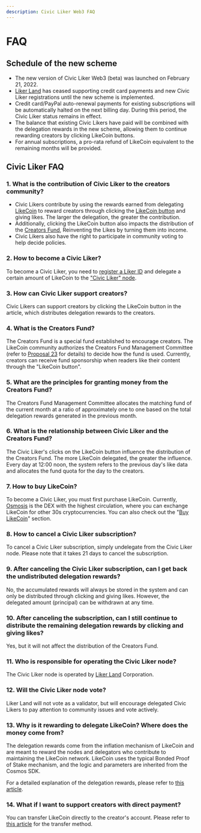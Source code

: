 ```yaml
---
description: Civic Liker Web3 FAQ
---
```


# FAQ

## Schedule of the new scheme

* The new version of Civic Liker Web3 (beta) was launched on February 21, 2022.
* [Liker Land](https://liker.land/) has ceased supporting credit card payments and new Civic Liker registrations until the new scheme is implemented.
* Credit card/PayPal auto-renewal payments for existing subscriptions will be automatically halted on the next billing day. During this period, the Civic Liker status remains in effect.
* The balance that existing Civic Likers have paid will be combined with the delegation rewards in the new scheme, allowing them to continue rewarding creators by clicking LikeCoin buttons.
* For annual subscriptions, a pro-rata refund of LikeCoin equivalent to the remaining months will be provided.

## Civic Liker FAQ

### **1.** What is the contribution of Civic Liker to the creators community?

* Civic Likers contribute by using the rewards earned from delegating [LikeCoin](https://like.co/) to reward creators through clicking the [LikeCoin button](../creator/) and giving likes. The larger the delegation, the greater the contribution.
* Additionally, clicking the LikeCoin button also impacts the distribution of the [Creators Fund](creators-fund.md), Reinventing the Likes by turning them into income.
* Civic Likers also have the right to participate in community voting to help decide policies.

### **2. How to become a Civic Liker?**

To become a Civic Liker, you need to [register a Liker ID](../liker-id/) and delegate a certain amount of LikeCoin to the ["Civic Liker" node](https://bigdipper.live/likecoin/validators/likevaloper1jxpfche2386a6m0kvfpj6xq9zlrjtuqwz2rnug).

### **3. How can Civic Liker support creators?**

Civic Likers can support creators by clicking the LikeCoin button in the article, which distributes delegation rewards to the creators.

### **4. What is the Creators Fund?**

The Creators Fund is a special fund established to encourage creators. The LikeCoin community authorizes the Creators Fund Management Committee (refer to [Proposal 23](https://likecoin.bigdipper.live/proposals/23) for details) to decide how the fund is used. Currently, creators can receive fund sponsorship when readers like their content through the "LikeCoin button".

### **5.** What are the principles for granting money from the Creators Fund?

The Creators Fund Management Committee allocates the matching fund of the current month at a ratio of approximately one to one based on the total delegation rewards generated in the previous month.

### **6.** What is the relationship between Civic Liker and the Creators Fund?

The Civic Liker's clicks on the LikeCoin button influence the distribution of the Creators Fund. The more LikeCoin delegated, the greater the influence. Every day at 12:00 noon, the system refers to the previous day's like data and allocates the fund quota for the day to the creators.

### **7. How to buy LikeCoin?**

To become a Civic Liker, you must first purchase LikeCoin. Currently, [Osmosis](../../general-guides/trade/trade-in-osmosis.md) is the DEX with the highest circulation, where you can exchange LikeCoin for other 30s cryptocurrencies. You can also check out the "[Buy LikeCoin](../../general-guides/trade/buy-likecoin.md)" section.

### **8. How to cancel a Civic Liker subscription?**

To cancel a Civic Liker subscription, simply undelegate from the Civic Liker node. Please note that it takes 21 days to cancel the subscription.

### **9.** After canceling the Civic Liker subscription, can I get back the undistributed delegation rewards?

No, the accumulated rewards will always be stored in the system and can only be distributed through clicking and giving likes. However, the delegated amount (principal) can be withdrawn at any time.

### **10.** After canceling the subscription, can I still continue to distribute the remaining delegation rewards by clicking and giving likes?

Yes, but it will not affect the distribution of the Creators Fund.

### **11.** Who is responsible for operating the Civic Liker node?

The Civic Liker node is operated by [Liker Land](https://liker.land/) Corporation.

### **12. Will the Civic Liker node vote?**

Liker Land will not vote as a validator, but will encourage delegated Civic Likers to pay attention to community issues and vote actively.

### **13.** Why is it rewarding to delegate LikeCoin? Where does the money come from?

The delegation rewards come from the inflation mechanism of LikeCoin and are meant to reward the nodes and delegators who contribute to maintaining the LikeCoin network. LikeCoin uses the typical Bonded Proof of Stake mechanism, and the logic and parameters are inherited from the Cosmos SDK.&#x20;

For a detailed explanation of the delegation rewards, please refer to [this article](../../general-guides/stake/where-comes-the-likecoin-rewards.md).

### **14.** What if I want to support creators with direct payment?

You can transfer LikeCoin directly to the creator's account. Please refer to [this article](../../general-guides/wallet/like-pay.md) for the transfer method.
